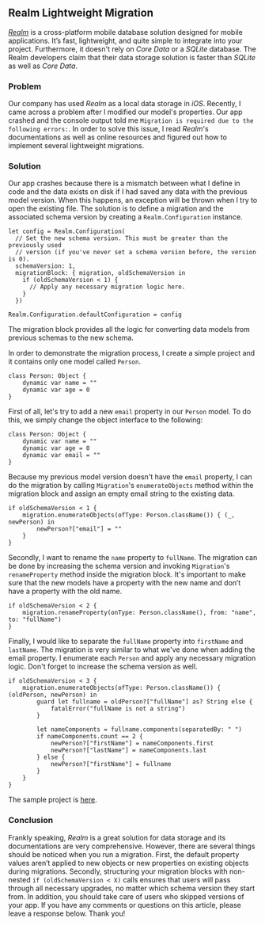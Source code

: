 ## Realm Lightweight Migration
[_Realm_](https://realm.io) is a cross-platform mobile database solution designed for mobile applications.
It’s fast, lightweight, and quite simple to integrate into your project.
Furthermore, it doesn't rely on _Core Data_ or a _SQLite_ database.
The Realm developers claim that their data storage solution is faster than _SQLite_ as well as _Core Data_.

### Problem
Our company has used _Realm_ as a local data storage in _iOS_.
Recently, I came across a problem after I modified our model's properties.
Our app crashed and the console output told me `Migration is required due to the following errors:`.
In order to solve this issue, I read _Realm_'s documentations as well as online resources and figured out how to implement several lightweight migrations.

### Solution
Our app crashes because there is a mismatch between what I define in code and the data exists on disk if I had saved any data with the previous model version.
When this happens, an exception will be thrown when I try to open the existing file.
The solution is to define a migration and the associated schema version by creating a `Realm.Configuration` instance.
```
let config = Realm.Configuration(
  // Set the new schema version. This must be greater than the previously used
  // version (if you've never set a schema version before, the version is 0).
  schemaVersion: 1,
  migrationBlock: { migration, oldSchemaVersion in
    if (oldSchemaVersion < 1) {
      // Apply any necessary migration logic here.
    }
  })

Realm.Configuration.defaultConfiguration = config
```
The migration block provides all the logic for converting data models from previous schemas to the new schema.

In order to demonstrate the migration process, I create a simple project and it contains only one model called `Person`.
```
class Person: Object {
    dynamic var name = ""
    dynamic var age = 0
}
```
First of all, let's try to add a new `email` property in our `Person` model.
To do this, we simply change the object interface to the following:
```
class Person: Object {
    dynamic var name = ""
    dynamic var age = 0
    dynamic var email = ""
}
```
Because my previous model version doesn't have the `email` property,
I can do the migration by calling `Migration`'s `enumerateObjects` method within the migration block and assign an empty email string to the existing data.
```
if oldSchemaVersion < 1 {
    migration.enumerateObjects(ofType: Person.className()) { (_, newPerson) in
        newPerson?["email"] = ""
    }
}
```
Secondly, I want to rename the `name` property to `fullName`.
The migration can be done by increasing the schema version and invoking `Migration`'s `renameProperty` method inside the migration block.
It's important to make sure that the new models have a property with the new name and don’t have a property with the old name.
```
if oldSchemaVersion < 2 {
    migration.renameProperty(onType: Person.className(), from: "name", to: "fullName")
}
```
Finally, I would like to separate the `fullName` property into `firstName` and `lastName`.
The migration is very similar to what we've done when adding the email property.
I enumerate each `Person` and apply any necessary migration logic.
Don't forget to increase the schema version as well.
```
if oldSchemaVersion < 3 {
    migration.enumerateObjects(ofType: Person.className()) { (oldPerson, newPerson) in
        guard let fullname = oldPerson?["fullName"] as? String else {
            fatalError("fullName is not a string")
        }

        let nameComponents = fullname.components(separatedBy: " ")
        if nameComponents.count == 2 {
            newPerson?["firstName"] = nameComponents.first
            newPerson?["lastName"] = nameComponents.last
        } else {
            newPerson?["firstName"] = fullname
        }
    }
}
```
The sample project is [here]().

### Conclusion
Frankly speaking, _Realm_ is a great solution for data storage and its documentations are very comprehensive.
However, there are several things should be noticed when you run a migration.
First, the default property values aren’t applied to new objects or new properties on existing objects during migrations.
Secondly, structuring your migration blocks with non-nested `if (oldSchemaVersion < X)` calls ensures that users will pass through all necessary upgrades,
no matter which schema version they start from.
In addition, you should take care of users who skipped versions of your app.
If you have any comments or questions on this article, please leave a response below. Thank you!
